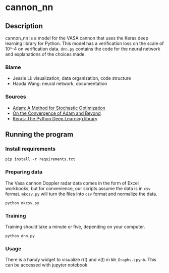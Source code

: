 # cannon_nn

## Description
cannon_nn is a model for the VASA cannon that uses the Keras deep learning library for Python. This model has a verification loss on the scale of 10^-4 on verification data. `dnn.py` contains the code for the neural network and explanations of the choices made. 

### Blame
* Jessie Li: visualization, data organization, code structure
* Haoda Wang: neural network, documentation

### Sources
* [Adam: A Method for Stochastic Optimization](https://arxiv.org/abs/1412.6980v8)
* [On the Convergence of Adam and Beyond ](https://openreview.net/forum?id=ryQu7f-RZ)
* [Keras: The Python Deep Learning library](https://keras.io/)

## Running the program
### Install requirements
`pip install -r requirements.txt`

### Preparing data
The Vasa cannon Doppler radar data comes in the form of Excel workbooks, but for convenience, our scripts assume the data is in `csv` format. `mkcsv.py` will turn the files into `csv` format and normalize the data.

`python mkcsv.py`

### Training
Training should take a minute or five, depending on your computer.

`python dnn.py`

### Usage
There is a handy widget to visualize r(t) and v(t) in `NN_Graphs.ipynb`. This can be accessed with jupyter notebook.
